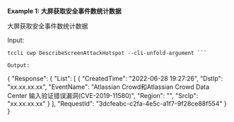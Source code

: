 **Example 1: 大屏获取安全事件数统计数据**

大屏获取安全事件数统计数据

Input: 

```
tccli cwp DescribeScreenAttackHotspot --cli-unfold-argument ```

Output: 
```
{
    "Response": {
        "List": [
            {
                "CreatedTime": "2022-06-28 19:27:26",
                "DstIp": "xx.xx.xx.xx",
                "EventName": "Atlassian Crowd和Atlassian Crowd Data Center 输入验证错误漏洞(CVE-2019-11580)",
                "Region": "",
                "SrcIp": "xx.xx.xx.xx"
            }
        ],
        "RequestId": "3dcfeabc-c2fa-4e5c-a1f7-9f28ce88f554"
    }
}
```


